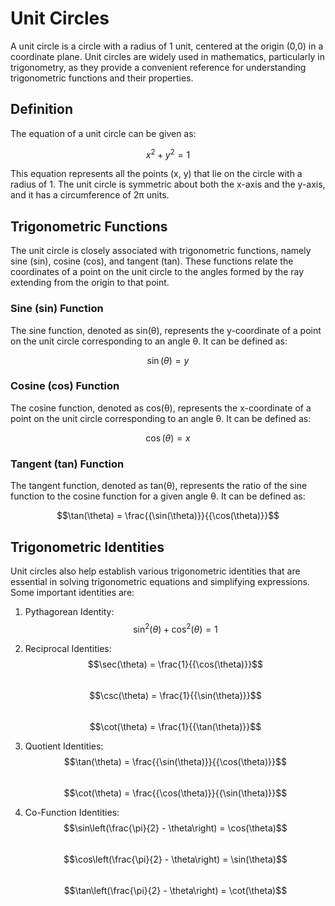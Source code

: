 # Unit Circles

A unit circle is a circle with a radius of 1 unit, centered at the origin (0,0) in a coordinate plane. Unit circles are widely used in mathematics, particularly in trigonometry, as they provide a convenient reference for understanding trigonometric functions and their properties.

## Definition

The equation of a unit circle can be given as:

$$x^2 + y^2 = 1$$

This equation represents all the points (x, y) that lie on the circle with a radius of 1. The unit circle is symmetric about both the x-axis and the y-axis, and it has a circumference of 2π units.

## Trigonometric Functions

The unit circle is closely associated with trigonometric functions, namely sine (sin), cosine (cos), and tangent (tan). These functions relate the coordinates of a point on the unit circle to the angles formed by the ray extending from the origin to that point.

### Sine (sin) Function

The sine function, denoted as sin(θ), represents the y-coordinate of a point on the unit circle corresponding to an angle θ. It can be defined as:

$$\sin(\theta) = y$$

### Cosine (cos) Function

The cosine function, denoted as cos(θ), represents the x-coordinate of a point on the unit circle corresponding to an angle θ. It can be defined as:

$$\cos(\theta) = x$$

### Tangent (tan) Function

The tangent function, denoted as tan(θ), represents the ratio of the sine function to the cosine function for a given angle θ. It can be defined as:

$$\tan(\theta) = \frac{{\sin(\theta)}}{{\cos(\theta)}}$$

## Trigonometric Identities

Unit circles also help establish various trigonometric identities that are essential in solving trigonometric equations and simplifying expressions. Some important identities are:

1. Pythagorean Identity:  
    $$\sin^2(\theta) + \cos^2(\theta) = 1$$
    
2. Reciprocal Identities:  
    $$\sec(\theta) = \frac{1}{{\cos(\theta)}}$$  
    $$\csc(\theta) = \frac{1}{{\sin(\theta)}}$$  
    $$\cot(\theta) = \frac{1}{{\tan(\theta)}}$$
    
3. Quotient Identities:  
    $$\tan(\theta) = \frac{{\sin(\theta)}}{{\cos(\theta)}}$$  
    $$\cot(\theta) = \frac{{\cos(\theta)}}{{\sin(\theta)}}$$
    
4. Co-Function Identities:  
    $$\sin\left(\frac{\pi}{2} - \theta\right) = \cos(\theta)$$  
    $$\cos\left(\frac{\pi}{2} - \theta\right) = \sin(\theta)$$  
    $$\tan\left(\frac{\pi}{2} - \theta\right) = \cot(\theta)$$
    
